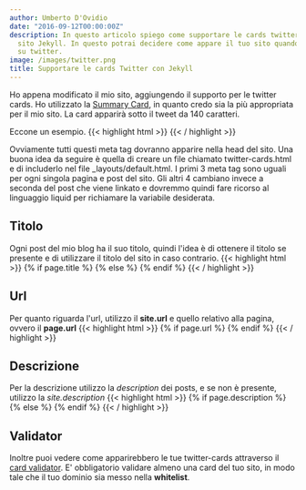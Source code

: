 ```yaml
---
author: Umberto D'Ovidio
date: "2016-09-12T00:00:00Z"
description: In questo articolo spiego come supportare le cards twitter con il tuo
  sito Jekyll. In questo potrai decidere come appare il tuo sito quando viene condiviso
  su twitter.
image: /images/twitter.png
title: Supportare le cards Twitter con Jekyll
---
```


Ho appena modificato il mio sito, aggiungendo il supporto per le twitter cards. Ho utilizzato la [Summary Card](https://dev.twitter.com/cards/types/summary), in quanto credo sia la più appropriata per il mio sito. La card apparirà sotto il tweet da 140 caratteri.
<!--more-->
Eccone un esempio.
{{< highlight html >}}
<meta name="twitter:card" content="summary" />
<meta name="twitter:site" content="@site_username" />
<meta name="twitter:title" content="Title" />
<meta name="twitter:url" content="URL">
<meta name="twitter:description" content="Fino a 200 caratteri" />
<meta name="twitter:image" content="link/immagine.jpg" />
{{< / highlight >}}

Ovviamente tutti questi meta tag dovranno apparire nella head del sito. Una buona idea da seguire è quella di creare un file chiamato twitter-cards.html e di includerlo nel file &#95;layouts/default.html.
I primi 3 meta tag sono uguali per ogni singola pagina e post del sito. Gli altri 4 cambiano invece a seconda del post che viene linkato e dovremmo quindi fare ricorso al linguaggio liquid per richiamare la variabile desiderata.

## Titolo
Ogni post del mio blog ha il suo titolo, quindi l'idea è di ottenere il titolo se presente e di utilizzare il titolo del sito in caso contrario.
{{< highlight html >}}
{% if page.title %}
  <meta name="twitter:title" content="{{ page.title }}">
{% else %}
  <meta name="twitter:title" content="{{ site.title }}">
{% endif %}
{{< / highlight >}}

## Url
Per quanto riguarda l'url, utilizzo il **site.url** e quello relativo alla pagina, ovvero il **page.url**
{{< highlight html >}}
{% if page.url %}
  <meta name="twitter:url" content="{{ site.url }}{{ page.url }}">
{% endif %}
{{< / highlight >}}

## Descrizione
Per la descrizione utilizzo la *description* dei posts, e se non è presente, utilizzo la *site.description*
{{< highlight html >}}
{% if page.description %}
  <meta name="twitter:description" content="{{ page.description }}">
{% else %}
  <meta name="twitter:description" content="{{ site.description }}">
{% endif %}
{{< / highlight >}}

## Validator
Inoltre puoi vedere come apparirebbero le tue twitter-cards attraverso il [card validator](https://cards-dev.twitter.com/validator). E' obbligatorio validare almeno una card del tuo sito, in modo tale che il tuo dominio sia messo nella **whitelist**.

